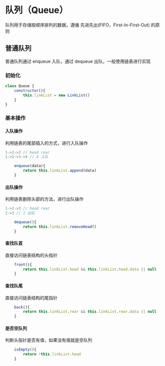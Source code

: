 #  队列（Queue）

队列用于存储按顺序排列的数据，遵循 先进先出(FIFO，First-In-First-Out) 的原则

## 普通队列

普通队列通过 enqueue 入队，通过 dequeue 出队，一般使用链表进行实现

### 初始化

```js
class Queue {
    constructor(){
        this.linkList = new LinkList()
    }
}
```

### 基本操作

#### 入队操作

利用链表的尾部插入的方式，进行入队操作

```js
1->2->3 // head rear
1->2->3->4 // 4 入队
```

```js
    enqueue(data){
        return this.linkList.append(data)
    }
```

#### 出队操作

利用链表删除头部的方法，进行出队操作

```js
1->2->3 // head rear
2->3 // 1 出队
```

```js
    dequeue(){
        return this.linkList.removeHead()
    }
```

#### 查找队首

直接访问链表结构的头指针

```js
    front(){
        return this.linkList.head && this.linkList.head.data || null
    }
```

#### 查找队尾

直接访问链表结构的尾指针

```js
    back(){
        return this.linkList.rear && this.linkList.rear.data || null
    }
```

#### 是否空队列

判断头指针是否有值，如果没有值就是空队列

```js
    isEmpty(){
        return !this.linkList.head
    }
```